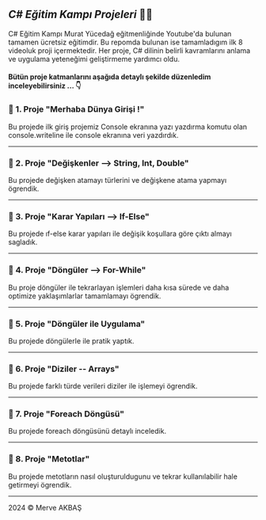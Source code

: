 ## ***C# Eğitim Kampı Projeleri*** 👩‍💻

C# Eğitim Kampı Murat Yücedağ eğitmenliğinde Youtube'da bulunan tamamen ücretsiz eğitimdir. Bu repomda bulunan ise tamamladıgım ilk 8 videoluk proji içermektedir. Her proje, C# dilinin belirli kavramlarını anlama ve uygulama yeteneğimi geliştirmeme yardımcı oldu.

#### Bütün proje katmanlarını aşağıda detaylı şekilde düzenledim inceleyebilirsiniz ... 👇


### 📜 1. Proje "Merhaba Dünya Girişi !"
Bu projede ilk giriş projemiz Console ekranına yazı yazdırma komutu olan console.writeline ile console ekranına veri yazdırdık.
***

### 📜 2. Proje "Değişkenler --> String, Int, Double"
Bu projede değişken atamayı türlerini ve değişkene atama yapmayı ögrendik. 
***

### 📜 3. Proje "Karar Yapıları --> If-Else"
Bu projede ıf-else karar yapıları ile değişik koşullara göre çıktı almayı sagladık.
***

### 📜 4. Proje "Döngüler --> For-While"
Bu proje döngüler ile tekrarlayan işlemleri daha kısa sürede ve daha optimize yaklaşımlarlar tamamlamayı ögrendik.
***

### 📜 5. Proje "Döngüler ile Uygulama"
Bu projede döngülerle ile pratik yaptık.
***

### 📜 6. Proje "Diziler -- Arrays"
Bu projede farklı türde verileri diziler ile işlemeyi ögrendik.
***

### 📜 7. Proje "Foreach Döngüsü"
Bu projede foreach döngüsünü detaylı inceledik.
***

### 📜 8. Proje "Metotlar"
Bu projede metotların nasıl oluşturuldugunu ve tekrar kullanılabilir hale getirmeyi ögrendik.
***

2024 © Merve AKBAŞ
